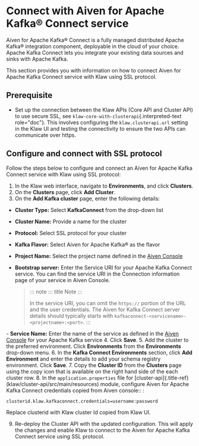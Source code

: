 # Connect with Aiven for Apache Kafka® Connect service

Aiven for Apache Kafka® Connect is a fully managed distributed Apache
Kafka® integration component, deployable in the cloud of your choice.
Apache Kafka Connect lets you integrate your existing data sources and
sinks with Apache Kafka.

This section provides you with information on how to connect Aiven for
Apache Kafka Connect service with Klaw using SSL protocol.

## Prerequisite

-   Set up the connection between the Klaw APIs (Core API and Cluster
    API) to use secure SSL, see
    `klaw-core-with-clusterapi`{.interpreted-text role="doc"}. This
    involves configuring the `klaw.clusterapi.url` setting in the Klaw
    UI and testing the connectivity to ensure the two APIs can
    communicate over https.

## Configure and connect with SSL protocol

Follow the steps below to configure and connect an Aiven for Apache
Kafka Connect service with Klaw using SSL protocol:

1.  In the Klaw web interface, navigate to **Environments**, and click
    **Clusters**.
2.  On the **Clusters** page, click **Add Cluster**.
3.  On the **Add Kafka cluster** page, enter the following details:

-   **Cluster Type:** Select **KafkaConnect** from the drop-down list

-   **Cluster Name:** Provide a name for the cluster

-   **Protocol:** Select SSL protocol for your cluster

-   **Kafka Flavor:** Select Aiven for Apache Kafka® as the flavor

-   **Project Name:** Select the project name defined in the [Aiven
    Console](https://console.aiven.io/)

-   **Bootstrap server:** Enter the Service URI for your Apache Kafka
    Connect service. You can find the service URI in the Connection
    information page of your service in Aiven Console.

    > ::: note
    > ::: title
    > Note
    > :::
    >
    > In the service URI, you can omit the `https://` portion of the URL
    > and the user credentials. The Aiven for Kafka Connect server
    > details should typically starts with
    > `kafkaconnect-<servicename>-<projectname>:<port>`.
    > :::

\- **Service Name:** Enter the name of the service as defined in the
[Aiven Console](https://console.aiven.io/) for your Apache Kafka service
4. Click **Save**. 5. Add the cluster to the preferred environment.
Click **Environments** from the **Environments** drop-down menu. 6. In
the **Kafka Connect Environments** section, click **Add Environment**
and enter the details to add your schema registry environment. Click
**Save**. 7. Copy the **Cluster ID** from the **Clusters** page using
the copy icon that is available on the right hand side of the each
cluster row. 8. In the `application.properties` file for
[cluster-api]{.title-ref} (klaw/cluster-api/src/main/resources) module,
configure Aiven for Apache Kafka Connect credentials copied from Aiven
console:: :

    clusterid.klaw.kafkaconnect.credentials=username:password

Replace clusterid with Klaw cluster Id copied from Klaw UI.

9.  Re-deploy the Cluster API with the updated configuration. This will
    apply the changes and enable Klaw to connect to the Aiven for Apache
    Kafka Connect service using SSL protocol.
